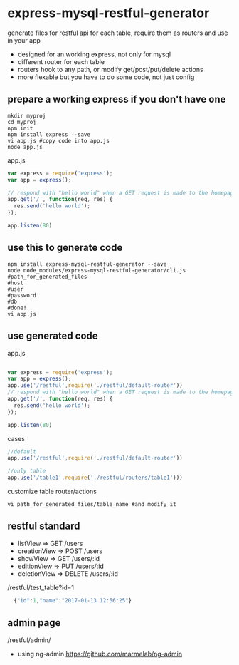 # express-mysql-restful-generator
generate files for restful api for each table, require them as routers and use in your app
- designed for an working express, not only for mysql
- different router for each table
- routers hook to any path, or modify get/post/put/delete actions
- more flexable but you have to do some code, not just config

## prepare a working express if you don't have one
```shell
mkdir myproj
cd myproj
npm init
npm install express --save
vi app.js #copy code into app.js
node app.js
```
app.js
```javascript
var express = require('express');
var app = express();

// respond with "hello world" when a GET request is made to the homepage
app.get('/', function(req, res) {
  res.send('hello world');
});

app.listen(80)
```

## use this to generate code
```shell
npm install express-mysql-restful-generator --save
node node_modules/express-mysql-restful-generator/cli.js
#path_for_generated_files
#host
#user
#password
#db
#done!
vi app.js
```
## use generated code
app.js
```javascript

var express = require('express');
var app = express();
app.use('/restful',require('./restful/default-router'))
// respond with "hello world" when a GET request is made to the homepage
app.get('/', function(req, res) {
  res.send('hello world');
});

app.listen(80)
```
cases
```javascript
//default
app.use('/restful',require('./restful/default-router'))

//only table
app.use('/table1',require('./restful/routers/table1')))
```
customize table router/actions
```shell
vi path_for_generated_files/table_name #and modify it
```
## restful standard
- listView      => GET    /users    
- creationView  => POST   /users    
- showView      => GET    /users/:id
- editionView   => PUT    /users/:id
- deletionView  => DELETE /users/:id

/restful/test_table?id=1
```javascript
  {"id":1,"name":"2017-01-13 12:56:25"}
```
## admin page
/restful/admin/
- using ng-admin https://github.com/marmelab/ng-admin
